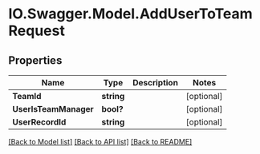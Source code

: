 # IO.Swagger.Model.AddUserToTeamRequest
## Properties

Name | Type | Description | Notes
------------ | ------------- | ------------- | -------------
**TeamId** | **string** |  | [optional] 
**UserIsTeamManager** | **bool?** |  | [optional] 
**UserRecordId** | **string** |  | [optional] 

[[Back to Model list]](../README.md#documentation-for-models) [[Back to API list]](../README.md#documentation-for-api-endpoints) [[Back to README]](../README.md)

